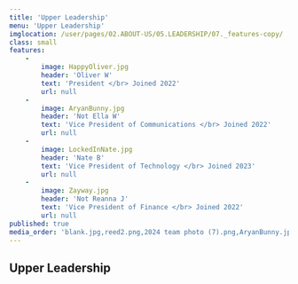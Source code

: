 ```yaml
---
title: 'Upper Leadership'
menu: 'Upper Leadership'
imglocation: /user/pages/02.ABOUT-US/05.LEADERSHIP/07._features-copy/
class: small
features:
    -
        image: HappyOliver.jpg
        header: 'Oliver W'
        text: 'President </br> Joined 2022'
        url: null
    -
        image: AryanBunny.jpg
        header: 'Not Ella W'
        text: 'Vice President of Communications </br> Joined 2022'
        url: null
    -
        image: LockedInNate.jpg
        header: 'Nate B'
        text: 'Vice President of Technology </br> Joined 2023'
        url: null
    -
        image: Zayway.jpg
        header: 'Not Reanna J'
        text: 'Vice President of Finance </br> Joined 2022'
        url: null
published: true
media_order: 'blank.jpg,reed2.png,2024 team photo (7).png,AryanBunny.jpg,GigglingMatthew.jpg,Zayway.jpg,AllisonImg-min.jpg,HappyOliver.jpg,LockedInNate.jpg'
---
```


## Upper Leadership
